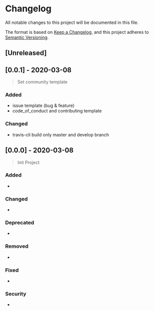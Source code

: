 # Changelog

All notable changes to this project will be documented in this file.

The format is based on [Keep a Changelog](https://keepachangelog.com/en/1.0.0/),
and this project adheres to [Semantic Versioning](https://semver.org/spec/v2.0.0.html).

## [Unreleased]

## [0.0.1] - 2020-03-08
> Set community template

### Added

- issue template (bug & feature)
- code_of_conduct and contributing template

### Changed

- travis-cli build only master and develop branch


## [0.0.0] - 2020-03-08
> Init Project

### Added

- 

### Changed

- 

### Deprecated

- 

### Removed

- 

### Fixed

- 

### Security

- 

